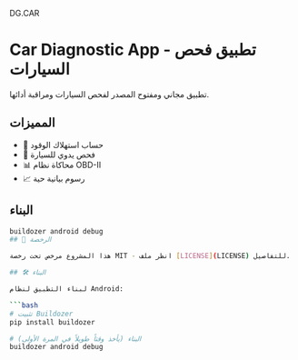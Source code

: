 DG.CAR
# Car Diagnostic App - تطبيق فحص السيارات

تطبيق مجاني ومفتوح المصدر لفحص السيارات ومراقبة أدائها.

## المميزات
- 🚗 حساب استهلاك الوقود
- 🔧 فحص يدوي للسيارة
- 📊 محاكاة نظام OBD-II
- 📈 رسوم بيانية حية

## البناء
```bash
buildozer android debug
## 📄 الرخصة

هذا المشروع مرخص تحت رخصة MIT - انظر ملف [LICENSE](LICENSE) للتفاصيل.

## 🛠️ البناء

لبناء التطبيق لنظام Android:

```bash
# تثبيت Buildozer
pip install buildozer

# البناء (يأخذ وقتاً طويلاً في المرة الأولى)
buildozer android debug
